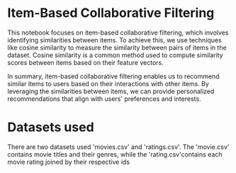 # Item-Based Collaborative Filtering

This notebook focuses on item-based collaborative filtering, which involves identifying similarities between items. To achieve this, we use techniques like cosine similarity to measure the similarity between pairs of items in the dataset. Cosine similarity is a common method used to compute similarity scores between items based on their feature vectors.

In summary, item-based collaborative filtering enables us to recommend similar items to users based on their interactions with other items. By leveraging the similarities between items, we can provide personalized recommendations that align with users' preferences and interests.

# Datasets used
There are two datasets used 'movies.csv' and 'ratings.csv'. The 'movie.csv' contains movie titles and their genres, while the 'rating.csv'contains each movie rating joined by their respective ids